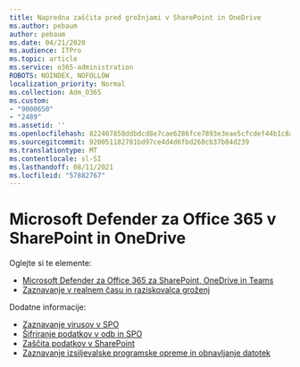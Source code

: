 ```yaml
---
title: Napredna zaščita pred grožnjami v SharePoint in OneDrive
ms.author: pebaum
author: pebaum
ms.date: 04/21/2020
ms.audience: ITPro
ms.topic: article
ms.service: o365-administration
ROBOTS: NOINDEX, NOFOLLOW
localization_priority: Normal
ms.collection: Adm_O365
ms.custom:
- "9000650"
- "2489"
ms.assetid: ''
ms.openlocfilehash: 822407858ddbdcd8e7cae6286fce7893e3eae5cfcdef44b1c8ad332c67a3ee77
ms.sourcegitcommit: 920051182781bd97ce4d4d6fbd268cb37b84d239
ms.translationtype: MT
ms.contentlocale: sl-SI
ms.lasthandoff: 08/11/2021
ms.locfileid: "57882767"
---
```

# <a name="microsoft-defender-for-office-365-in-sharepoint-and-onedrive"></a>Microsoft Defender za Office 365 v SharePoint in OneDrive

Oglejte si te elemente:
- [Microsoft Defender za Office 365 za SharePoint, OneDrive in Teams](https://docs.microsoft.com/microsoft-365/security/office-365-security/atp-for-spo-odb-and-teams)
- [Zaznavanje v realnem času in raziskovalca groženj](https://docs.microsoft.com/microsoft-365/security/office-365-security/threat-explorer-views)


Dodatne informacije:

- [Zaznavanje virusov v SPO](https://docs.microsoft.com/microsoft-365/security/office-365-security/virus-detection-in-spo)</br>
- [Šifriranje podatkov v odb in SPO](https://docs.microsoft.com/microsoft-365/compliance/data-encryption-in-odb-and-spo)</br>
- [Zaščita podatkov v SharePoint](https://docs.microsoft.com/sharepoint/safeguarding-your-data)</br>
- [Zaznavanje izsiljevalske programske opreme in obnavljanje datotek](https://support.office.com/article/Ransomware-detection-and-recovering-your-files-0d90ec50-6bfd-40f4-acc7-b8c12c73637f)
